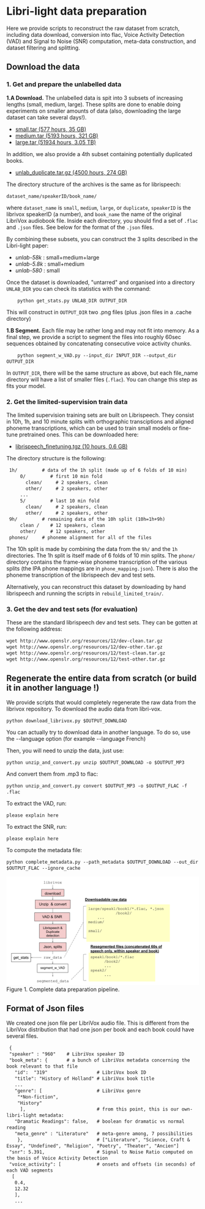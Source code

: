 # Libri-light data preparation



Here we provide scripts to reconstruct the raw dataset from scratch, including data download, conversion into flac,
Voice Activity Detection (VAD) and Signal to Noise (SNR) computation,
meta-data construction, and dataset filtering and splitting.

## Download the data

### 1. Get and prepare the unlabelled data

**1.A Download.** The unlabelled data is spit into 3 subsets of increasing lengths (small, medium, large). These splits are done to enable doing experiments on smaller amounts of data (also, downloading the large dataset can take several days!).

-  [small.tar  (577 hours, 35 GB)](https://dl.fbaipublicfiles.com/librilight/data/small.tar)   
-  [medium.tar (5193 hours, 321 GB)](https://dl.fbaipublicfiles.com/librilight/data/medium.tar)
-  [large.tar  (51934 hours, 3.05 TB)](https://dl.fbaipublicfiles.com/librilight/data/large.tar)

In addition, we also provide a 4th subset containing potentially duplicated books.

- [unlab_duplicate.tar.gz  (4500 hours, 274 GB)](https://dl.fbaipublicfiles.com/librilight/data/duplicate.tar)

The directory structure of the archives is the same as for librispeech:

    dataset_name/speakerID/book_name/

where `dataset_name` is `small`, `medium`, `large`, or `duplicate`, `speakerID` is the librivox speakerID (a number), and `book_name` the name of the original LibriVox audiobook file. Inside each directory, you should find a set of `.flac` and `.json` files. See below for the format  of the `.json` files.

By combining these subsets, you can construct the 3 splits described in the Libri-light paper:

- *unlab-58k*  : small+medium+large
- *unlab-5.8k* : small+medium
- *unlab-580*  : small


Once the dataset is downloaded, "untarred" and organised into a directory `UNLAB_DIR` you can check its statistics with the command:

```console
    python get_stats.py UNLAB_DIR OUTPUT_DIR
```
This will construct in `OUTPUT_DIR` two .png files (plus .json files in a .cache directory)

**1.B Segment.** Each file may be rather long and may not fit into memory.  As a final step, we provide a script to segment the files into roughly 60sec sequences obtained by concatenating consecutive voice activity chunks.

```console
    python segment_w_VAD.py --input_dir INPUT_DIR --output_dir OUTPUT_DIR
```

In `OUTPUT_DIR`, there will be the same structure as above, but each file_name directory will have a list of smaller files (`.flac`). You can change this step as fits your model. 


### 2. Get the limited-supervision train data

The limited supervision training sets are built on Librispeech. They consist in 10h, 1h, and 10 minute splits with orthographic transciptions and aligned phoneme transcriptions, which can be used to train small models or fine-tune pretrained ones. This can be downloaded here:

- [librispeech_finetuning.tgz  (10 hours, 0.6 GB)](https://dl.fbaipublicfiles.com/librilight/data/librispeech_finetuning.tgz)   

The directory structure is the following:

     1h/         # data of the 1h split (made up of 6 folds of 10 min)
         0/         # first 10 min fold
           clean/     # 2 speakers, clean
           other/     # 2 speakers, other
         ...      
         5/         # last 10 min fold
           clean/     # 2 speakers, clean
           other/     # 2 speakers, other
     9h/         # remaining data of the 10h split (10h=1h+9h)
         clean /    # 12 speakers, clean
         other/     # 12 speakers, other
     phones/     # phoneme alignment for all of the files


The 10h split is made by combining the data from the `9h/` and the `1h` directories. The 1h split is itself made of 6 folds of 10 min splits. The `phone/` directory contains the frame-wise phoneme transcription of the various splits (the IPA phone mappings are in `phone_mapping.json`). There is also the phoneme transcription of the librispeech dev and test sets.  


Alternatively, you can reconstruct this dataset by downloading by hand librispeech and running the scripts in `rebuild_limited_train/`.


### 3. Get the dev and test sets (for evaluation)

These are the standard librispeech dev and test sets. They can be gotten at the following address:

    wget http://www.openslr.org/resources/12/dev-clean.tar.gz
    wget http://www.openslr.org/resources/12/dev-other.tar.gz
    wget http://www.openslr.org/resources/12/test-clean.tar.gz
    wget http://www.openslr.org/resources/12/test-other.tar.gz



## Regenerate the entire data from scratch (or build it in another language !)

We provide scripts that would completely regenerate the raw data from the librivox repository.
To download the audio data from libri-vox.
```console
python download_librivox.py $OUTPUT_DOWNLOAD
```

You can actually try to download data in another language. To do so, use the --language option (for example --language French)

Then, you will need to unzip the data, just use:
```console
python unzip_and_convert.py unzip $OUTPUT_DOWNLOAD -o $OUTPUT_MP3
```

And convert them from .mp3 to flac:
```console
python unzip_and_convert.py convert $OUTPUT_MP3 -o $OUTPUT_FLAC -f .flac
```

To extract the VAD, run: 
```console
please explain here
```

To extract the SNR, run: 
```console
please explain here
```


To compute the metadata file:
```console
python complete_metadata.py --path_metadata $OUTPUT_DOWNLOAD --out_dir $OUTPUT_FLAC --ignore_cache
```


![pipeline](data_preparation_pipeline.svg)
Figure 1. Complete data preparation pipeline. 

## Format of Json files

We created one json file per LibriVox audio file. This is different from the LibriVox distribution that had one json per book and each book could have several files.

     {
     "speaker" : "960"    # LibriVox speaker ID
     "book_meta": {       # a bunch of LibriVox metadata concerning the book relevant to that file
       "id":  "319"                  # LibriVox book ID
       "title": "History of Holland" # LibriVox book title
       ...                        
       "genre": [                    # LibriVox genre
        "*Non-fiction",
        "History"
         ],                          # from this point, this is our own-libri-light metadata:
       "Dramatic Readings": false,   # boolean for dramatic vs normal reading
       "meta_genre" : "Literature"   # meta-genre among, 7 possibilities
        },                           # ["Literature", "Science, Craft & Essay", "Undefined", "Religion", "Poetry", "Theater", "Ancien"]
     "snr": 5.391,                   # Signal to Noise Ratio computed on the basis of Voice Activity Detection
     "voice_activity": [             # onsets and offsets (in seconds) of each VAD segments
      [
       0.4,
       12.32
       ],
       ...
